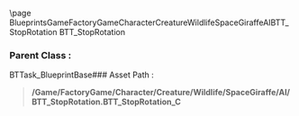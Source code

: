 \page BlueprintsGameFactoryGameCharacterCreatureWildlifeSpaceGiraffeAIBTT_StopRotation BTT_StopRotation
### Parent Class :
BTTask_BlueprintBase### Asset Path :
<b><blockquote>/Game/FactoryGame/Character/Creature/Wildlife/SpaceGiraffe/AI/BTT_StopRotation.BTT_StopRotation_C</blockquote></b>
